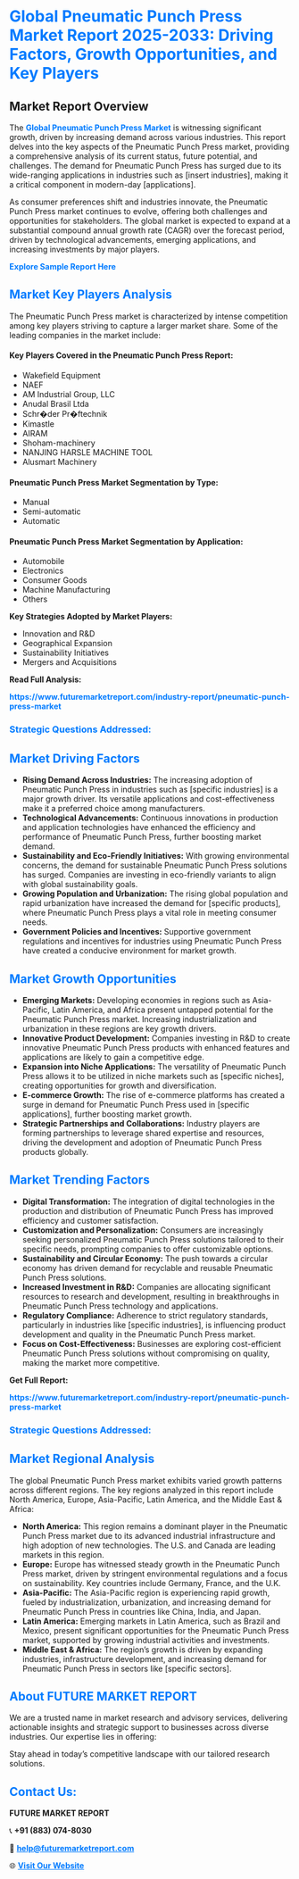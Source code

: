 <h1 style="color: #007BFF;">Global Pneumatic Punch Press Market Report 2025-2033: Driving Factors, Growth Opportunities, and Key Players</h1>

<section id="overview">
<h2>Market Report Overview</h2>
<p>The <a href="https://www.futuremarketreport.com/industry-report/pneumatic-punch-press-market" style="color: #007BFF; text-decoration: none;"><strong>Global Pneumatic Punch Press Market</strong></a> is witnessing significant growth, driven by increasing demand across various industries. This report delves into the key aspects of the Pneumatic Punch Press market, providing a comprehensive analysis of its current status, future potential, and challenges. The demand for Pneumatic Punch Press has surged due to its wide-ranging applications in industries such as [insert industries], making it a critical component in modern-day [applications].</p>
<p>As consumer preferences shift and industries innovate, the Pneumatic Punch Press market continues to evolve, offering both challenges and opportunities for stakeholders. The global market is expected to expand at a substantial compound annual growth rate (CAGR) over the forecast period, driven by technological advancements, emerging applications, and increasing investments by major players.</p>
</section>

<section id="overview">
<p><a href="https://www.futuremarketreport.com/request-sample/reportId=56131" style="color: #007BFF; text-decoration: none;"><strong>Explore Sample Report Here</strong></a></p>
</section>

<section id="key-players">
<h2 style="color: #007BFF;">Market Key Players Analysis</h2>
<p>The Pneumatic Punch Press market is characterized by intense competition among key players striving to capture a larger market share. Some of the leading companies in the market include:</p>
<h4>Key Players Covered in the Pneumatic Punch Press Report:</h4>
<ul><li>Wakefield Equipment</li><li>NAEF</li><li>AM Industrial Group, LLC</li><li>Anudal Brasil Ltda</li><li>Schr�der Pr�ftechnik</li><li>Kimastle</li><li>AIRAM</li><li>Shoham-machinery</li><li>NANJING HARSLE MACHINE TOOL</li><li>Alusmart Machinery</li></ul>
<h4>Pneumatic Punch Press Market Segmentation by Type:</h4>
<ul><li>Manual</li><li>Semi-automatic</li><li>Automatic</li></ul>

<h4>Pneumatic Punch Press Market Segmentation by Application:</h4>
<ul><li>Automobile</li><li>Electronics</li><li>Consumer Goods</li><li>Machine Manufacturing</li><li>Others</li></ul>
<p><strong>Key Strategies Adopted by Market Players:</strong></p>
<ul>
<li>Innovation and R&D</li>
<li>Geographical Expansion</li>
<li>Sustainability Initiatives</li>
<li>Mergers and Acquisitions</li>
</ul>
</section>

<section>
<p><strong>Read Full Analysis: </strong></p><a href="https://www.futuremarketreport.com/industry-report/pneumatic-punch-press-market" style="color: #007BFF; text-decoration: none;"><strong>https://www.futuremarketreport.com/industry-report/pneumatic-punch-press-market</strong></a>
<h3 style="color: #007BFF;">Strategic Questions Addressed:</h3>
</section>

<section id="driving-factors">
<h2 style="color: #007BFF;">Market Driving Factors</h2>
<ul>
<li><strong>Rising Demand Across Industries:</strong> The increasing adoption of Pneumatic Punch Press in industries such as [specific industries] is a major growth driver. Its versatile applications and cost-effectiveness make it a preferred choice among manufacturers.</li>
<li><strong>Technological Advancements:</strong> Continuous innovations in production and application technologies have enhanced the efficiency and performance of Pneumatic Punch Press, further boosting market demand.</li>
<li><strong>Sustainability and Eco-Friendly Initiatives:</strong> With growing environmental concerns, the demand for sustainable Pneumatic Punch Press solutions has surged. Companies are investing in eco-friendly variants to align with global sustainability goals.</li>
<li><strong>Growing Population and Urbanization:</strong> The rising global population and rapid urbanization have increased the demand for [specific products], where Pneumatic Punch Press plays a vital role in meeting consumer needs.</li>
<li><strong>Government Policies and Incentives:</strong> Supportive government regulations and incentives for industries using Pneumatic Punch Press have created a conducive environment for market growth.</li>
</ul>
</section>

<section id="growth-opportunities">
<h2 style="color: #007BFF;">Market Growth Opportunities</h2>
<ul>
<li><strong>Emerging Markets:</strong> Developing economies in regions such as Asia-Pacific, Latin America, and Africa present untapped potential for the Pneumatic Punch Press market. Increasing industrialization and urbanization in these regions are key growth drivers.</li>
<li><strong>Innovative Product Development:</strong> Companies investing in R&D to create innovative Pneumatic Punch Press products with enhanced features and applications are likely to gain a competitive edge.</li>
<li><strong>Expansion into Niche Applications:</strong> The versatility of Pneumatic Punch Press allows it to be utilized in niche markets such as [specific niches], creating opportunities for growth and diversification.</li>
<li><strong>E-commerce Growth:</strong> The rise of e-commerce platforms has created a surge in demand for Pneumatic Punch Press used in [specific applications], further boosting market growth.</li>
<li><strong>Strategic Partnerships and Collaborations:</strong> Industry players are forming partnerships to leverage shared expertise and resources, driving the development and adoption of Pneumatic Punch Press products globally.</li>
</ul>
</section>

<section id="trending-factors">
<h2 style="color: #007BFF;">Market Trending Factors</h2>
<ul>
<li><strong>Digital Transformation:</strong> The integration of digital technologies in the production and distribution of Pneumatic Punch Press has improved efficiency and customer satisfaction.</li>
<li><strong>Customization and Personalization:</strong> Consumers are increasingly seeking personalized Pneumatic Punch Press solutions tailored to their specific needs, prompting companies to offer customizable options.</li>
<li><strong>Sustainability and Circular Economy:</strong> The push towards a circular economy has driven demand for recyclable and reusable Pneumatic Punch Press solutions.</li>
<li><strong>Increased Investment in R&D:</strong> Companies are allocating significant resources to research and development, resulting in breakthroughs in Pneumatic Punch Press technology and applications.</li>
<li><strong>Regulatory Compliance:</strong> Adherence to strict regulatory standards, particularly in industries like [specific industries], is influencing product development and quality in the Pneumatic Punch Press market.</li>
<li><strong>Focus on Cost-Effectiveness:</strong> Businesses are exploring cost-efficient Pneumatic Punch Press solutions without compromising on quality, making the market more competitive.</li>
</ul>
</section>

<section>
<p><strong>Get Full Report: </strong></p><a href="https://www.futuremarketreport.com/industry-report/pneumatic-punch-press-market" style="color: #007BFF; text-decoration: none;"><strong>https://www.futuremarketreport.com/industry-report/pneumatic-punch-press-market</strong></a>
<h3 style="color: #007BFF;">Strategic Questions Addressed:</h3>
</section>


<section id="regional-analysis">
<h2 style="color: #007BFF;">Market Regional Analysis</h2>
<p>The global Pneumatic Punch Press market exhibits varied growth patterns across different regions. The key regions analyzed in this report include North America, Europe, Asia-Pacific, Latin America, and the Middle East & Africa:</p>
<ul>
<li><strong>North America:</strong> This region remains a dominant player in the Pneumatic Punch Press market due to its advanced industrial infrastructure and high adoption of new technologies. The U.S. and Canada are leading markets in this region.</li>
<li><strong>Europe:</strong> Europe has witnessed steady growth in the Pneumatic Punch Press market, driven by stringent environmental regulations and a focus on sustainability. Key countries include Germany, France, and the U.K.</li>
<li><strong>Asia-Pacific:</strong> The Asia-Pacific region is experiencing rapid growth, fueled by industrialization, urbanization, and increasing demand for Pneumatic Punch Press in countries like China, India, and Japan.</li>
<li><strong>Latin America:</strong> Emerging markets in Latin America, such as Brazil and Mexico, present significant opportunities for the Pneumatic Punch Press market, supported by growing industrial activities and investments.</li>
<li><strong>Middle East & Africa:</strong> The region’s growth is driven by expanding industries, infrastructure development, and increasing demand for Pneumatic Punch Press in sectors like [specific sectors].</li>
</ul>
</section>

<footer>
<h2 style="color: #007BFF;">About FUTURE MARKET REPORT</h2>
<p>We are a trusted name in market research and advisory services, delivering actionable insights and strategic support to businesses across diverse industries. Our expertise lies in offering:</p>

<p>Stay ahead in today’s competitive landscape with our tailored research solutions.</p>

<h2 style="color: #007BFF;">Contact Us:</h2>
<p><strong>FUTURE MARKET REPORT</strong></p>
<p>📞 <strong>+91 (883) 074-8030</strong></p>
<p>📧 <strong><a href="mailto:help@futuremarketreport.com" style="color: #007BFF;">help@futuremarketreport.com</a></strong></p>
<p>🌐 <strong><a href="https://www.futuremarketreport.com/" style="color: #007BFF;">Visit Our Website</a></strong></p>
</footer>
